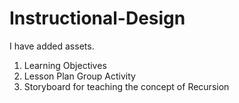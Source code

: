 # Instructional-Design

I have added assets.

1) Learning Objectives
2) Lesson Plan Group Activity
3) Storyboard for teaching the concept of Recursion
